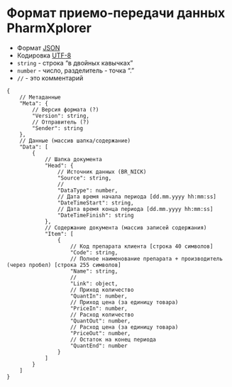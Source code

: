 Формат приемо-передачи данных PharmXplorer
===========================================

* Формат [JSON](http://json.org/)
* Кодировка [UTF-8](http://ru.wikipedia.org/wiki/UTF-8)
* `string` - строка “в двойных кавычках”
* `number` - число, разделитель - точка “.”
* `//` - это комментарий

```
{
	// Метаданные
	"Meta": {
		// Версия формата (?)
		"Version": string,
		// Отправитель (?)
		"Sender": string
	},
	// Данные (массив шапка/содержание)
	"Data": [
		{
			// Шапка документа
			"Head": {
				// Источник данных (BR_NICK)
				"Source": string,
				//
				"DataType": number,
				// Дата время начала периода [dd.mm.yyyy hh:mm:ss]
				"DateTimeStart": string,
				// Дата время конца периода [dd.mm.yyyy hh:mm:ss]
				"DateTimeFinish": string
			},
			// Содержание документа (массив записей содержания)
			"Item": [
				{
					// Код препарата клиента [строка 40 символов]
					"Code": string,
					// Полное наименование препарата + производитель (через пробел) [строка 255 символов]
	 				"Name": string,
	 				//
					"Link": object,	 
					// Приход количество
					"QuantIn": number,
					// Приход цена (за единицу товара)
					"PriceIn": number,
					// Расход количество
					"QuantOut": number,
					// Расход цена (за единицу товара)
					"PriceOut": number,
					// Остаток на конец периода
					"QuantEnd": number
				}
			]
		}
	]
}
```
